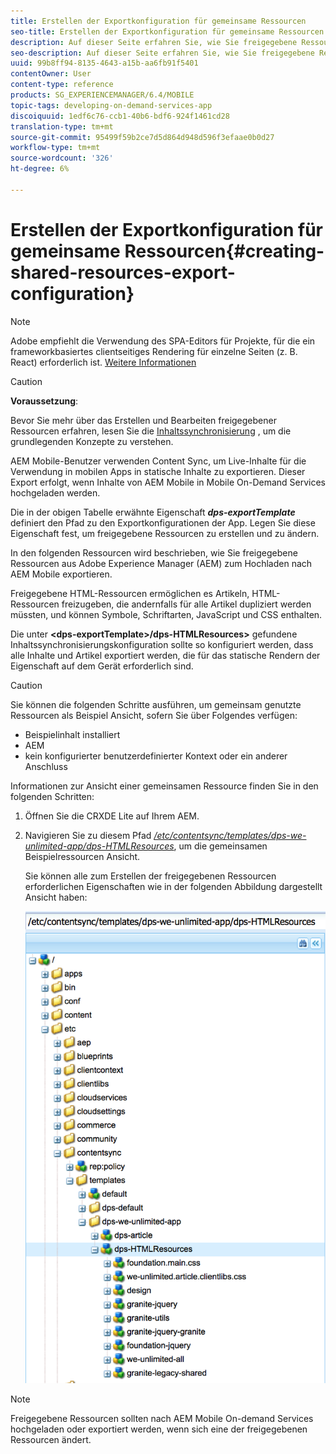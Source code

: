 ```yaml
---
title: Erstellen der Exportkonfiguration für gemeinsame Ressourcen
seo-title: Erstellen der Exportkonfiguration für gemeinsame Ressourcen
description: Auf dieser Seite erfahren Sie, wie Sie freigegebene Ressourcen aus Adobe Experience Manager (AEM) zum Hochladen nach AEM Mobile exportieren.
seo-description: Auf dieser Seite erfahren Sie, wie Sie freigegebene Ressourcen aus Adobe Experience Manager (AEM) zum Hochladen nach AEM Mobile exportieren.
uuid: 99b8ff94-8135-4643-a15b-aa6fb91f5401
contentOwner: User
content-type: reference
products: SG_EXPERIENCEMANAGER/6.4/MOBILE
topic-tags: developing-on-demand-services-app
discoiquuid: 1edf6c76-ccb1-40b6-bdf6-924f1461cd28
translation-type: tm+mt
source-git-commit: 95499f59b2ce7d5d864d948d596f3efaae0b0d27
workflow-type: tm+mt
source-wordcount: '326'
ht-degree: 6%

---
```



# Erstellen der Exportkonfiguration für gemeinsame Ressourcen{#creating-shared-resources-export-configuration}

>[!NOTE]
>
>Adobe empfiehlt die Verwendung des SPA-Editors für Projekte, für die ein frameworkbasiertes clientseitiges Rendering für einzelne Seiten (z. B. React) erforderlich ist. [Weitere Informationen](/help/sites-developing/spa-overview.md)

>[!CAUTION]
>
>**Voraussetzung**:
>
>Bevor Sie mehr über das Erstellen und Bearbeiten freigegebener Ressourcen erfahren, lesen Sie die [Inhaltssynchronisierung](/help/mobile/mobile-ondemand-contentsync.md) , um die grundlegenden Konzepte zu verstehen.

AEM Mobile-Benutzer verwenden Content Sync, um Live-Inhalte für die Verwendung in mobilen Apps in statische Inhalte zu exportieren. Dieser Export erfolgt, wenn Inhalte von AEM Mobile in Mobile On-Demand Services hochgeladen werden.

Die in der obigen Tabelle erwähnte Eigenschaft ***dps-exportTemplate*** definiert den Pfad zu den Exportkonfigurationen der App. Legen Sie diese Eigenschaft fest, um freigegebene Ressourcen zu erstellen und zu ändern.

In den folgenden Ressourcen wird beschrieben, wie Sie freigegebene Ressourcen aus Adobe Experience Manager (AEM) zum Hochladen nach AEM Mobile exportieren.

Freigegebene HTML-Ressourcen ermöglichen es Artikeln, HTML-Ressourcen freizugeben, die andernfalls für alle Artikel dupliziert werden müssten, und können Symbole, Schriftarten, JavaScript und CSS enthalten.

Die unter **&lt;dps-exportTemplate>/dps-HTMLResources>** gefundene Inhaltssynchronisierungskonfiguration sollte so konfiguriert werden, dass alle Inhalte und Artikel exportiert werden, die für das statische Rendern der Eigenschaft auf dem Gerät erforderlich sind.

>[!CAUTION]
>
>Sie können die folgenden Schritte ausführen, um gemeinsam genutzte Ressourcen als Beispiel Ansicht, sofern Sie über Folgendes verfügen:
>
>* Beispielinhalt installiert
>* AEM
>* kein konfigurierter benutzerdefinierter Kontext oder ein anderer Anschluss

>



Informationen zur Ansicht einer gemeinsamen Ressource finden Sie in den folgenden Schritten:

1. Öffnen Sie die CRXDE Lite auf Ihrem AEM.
1. Navigieren Sie zu diesem Pfad *[/etc/contentsync/templates/dps-we-unlimited-app/dps-HTMLResources](http://localhost:4502/crx/de/index.jsp#/etc/contentsync/templates/dps-we-unlimited-app/dps-HTMLResources)*, um die gemeinsamen Beispielressourcen Ansicht.

   Sie können alle zum Erstellen der freigegebenen Ressourcen erforderlichen Eigenschaften wie in der folgenden Abbildung dargestellt Ansicht haben:

   ![chlimage_1-145](assets/chlimage_1-145.png)

>[!NOTE]
>
>Freigegebene Ressourcen sollten nach AEM Mobile On-demand Services hochgeladen oder exportiert werden, wenn sich eine der freigegebenen Ressourcen ändert.

